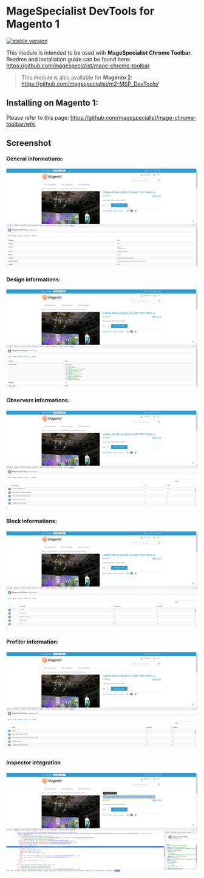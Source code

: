 # MageSpecialist DevTools for Magento 1

[![stable version](https://img.shields.io/badge/stable%20version-0.1.15-blue.svg?style=flat-square)](https://github.com/magespecialist/m1-MSP_DevTools/releases)

This module is intended to be used with **MageSpecialist Chrome Toolbar**.<br />
Readme and installation guide can be found here: https://github.com/magespecialist/mage-chrome-toolbar

> This module is also available for **Magento 2**: https://github.com/magespecialist/m2-MSP_DevTools/

## Installing on Magento 1:
Please refer to this page: https://github.com/magespecialist/mage-chrome-toolbar/wiki

## Screenshot

#### General informations:
[![general](screenshoots/m1-general-tab.png)](screenshoots/m1-general-tab.png)

#### Design informations: 
[![design](screenshoots/m1-design-tab.png)](screenshoots/m1-design-tab.png)

#### Observers informations:
[![observers](screenshoots/m1-observers-tab.png)](screenshoots/m1-observers-tab.png)

#### Block informations:
[![block](screenshoots/m1-blocks-tab.png)](screenshoots/m1-blocks-tab.png)

#### Profiler information:
[![profiler](screenshoots/m1-profiler-tab.png)](screenshoots/m1-profiler-tab.png)

#### Inspector integration
[![inspector](screenshoots/m1-inspector-tab.png)](screenshoots/m1-inspector-tab.png)

